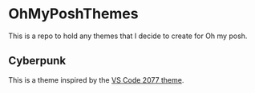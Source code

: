 # OhMyPoshThemes

This is a repo to hold any themes that I decide to create for Oh my posh.

## Cyberpunk

This is a theme inspired by the [VS Code 2077 theme](https://github.com/endormi/vscode-2077-theme).
